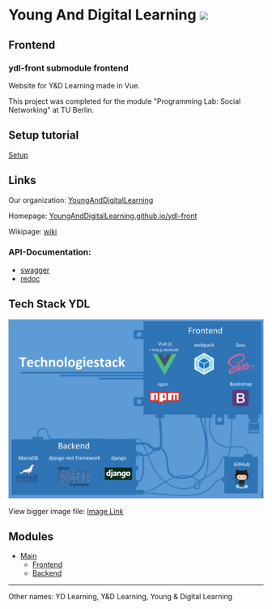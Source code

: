 # Young And Digital Learning <img src="https://raw.githubusercontent.com/YoungAndDigitalLearning/ydl-front/master/images/YDL-Logo-35px.svg" height="35">

## Frontend

### ydl-front submodule frontend

Website for Y&D Learning made in Vue.

This project was completed for the module "Programming Lab: Social Networking" at TU Berlin.

## Setup tutorial
[Setup](https://github.com/YoungAndDigitalLearning/ydl-front/blob/master/Setup.md)

## Links 
Our organization: [YoungAndDigitalLearning](https://github.com/YoungAndDigitalLearning)

Homepage: [YoungAndDigitalLearning.github.io/ydl-front](https://YoungAndDigitalLearning.github.io/ydl-front/)

Wikipage: [wiki](https://github.com/YoungAndDigitalLearning/ydl/wiki)

### API-Documentation: 

- [swagger](https://YoungAndDigitalLearning.github.io/ydl-api/)
- [redoc](https://YoungAndDigitalLearning.github.io/ydl-api/redoc/)


## Tech Stack YDL

<img alt="Tech stack" target="_blank" src="/images/stack_features.jpg" href="https://raw.githubusercontent.com/YoungAndDigitalLearning/ydl-front/master/images/stack_features.jpg">

View bigger image file: [Image Link](https://raw.githubusercontent.com/YoungAndDigitalLearning/ydl-front/master/images/stack_features.jpg)


## Modules

- [Main](https://github.com/YoungAndDigitalLearning/ydl)
  - [Frontend](https://github.com/YoungAndDigitalLearning/ydl-front)
  - [Backend](https://github.com/YoungAndDigitalLearning/ydl-api)
  
---

Other names:
YD Learning, Y&D Learning, Young & Digital Learning
